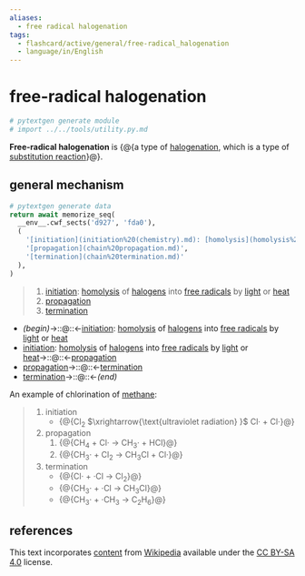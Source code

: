 ```yaml
---
aliases:
  - free radical halogenation
tags:
  - flashcard/active/general/free-radical_halogenation
  - language/in/English
---
```


# free-radical halogenation

```Python
# pytextgen generate module
# import ../../tools/utility.py.md
```

__Free-radical halogenation__ is {@{a type of [halogenation](halogentaion.md), which is a type of [substitution reaction](substitution%20reaction.md)}@}.

## general mechanism

```Python
# pytextgen generate data
return await memorize_seq(
  __env__.cwf_sects('d927', 'fda0'),
  (
    '[initiation](initiation%20(chemistry).md): [homolysis](homolysis%20(chemistry).md) of [halogens](halogen.md) into [free radicals](free%20radical.md) by [light](light.md) or [heat](heat.md)',
    '[propagation](chain%20propagation.md)',
    '[termination](chain%20termination.md)'
  ),
)
```

<!--pytextgen generate section="d927"--><!-- The following content is generated at 2023-03-25T13:43:14.281115+08:00. Any edits will be overridden! -->

> 1. [initiation](initiation%20(chemistry).md): [homolysis](homolysis%20(chemistry).md) of [halogens](halogen.md) into [free radicals](free%20radical.md) by [light](light.md) or [heat](heat.md)
> 2. [propagation](chain%20propagation.md)
> 3. [termination](chain%20termination.md)

<!--/pytextgen-->

<!--pytextgen generate section="fda0"--><!-- The following content is generated at 2024-01-04T20:17:51.801148+08:00. Any edits will be overridden! -->

- _(begin)_→::@::←[initiation](initiation%20(chemistry).md): [homolysis](homolysis%20(chemistry).md) of [halogens](halogen.md) into [free radicals](free%20radical.md) by [light](light.md) or [heat](heat.md)
- [initiation](initiation%20(chemistry).md): [homolysis](homolysis%20(chemistry).md) of [halogens](halogen.md) into [free radicals](free%20radical.md) by [light](light.md) or [heat](heat.md)→::@::←[propagation](chain%20propagation.md)
- [propagation](chain%20propagation.md)→::@::←[termination](chain%20termination.md)
- [termination](chain%20termination.md)→::@::←_(end)_

<!--/pytextgen-->

An example of chlorination of [methane](methane.md):

> 1. initiation
>     - {@{Cl<sub>2</sub> $\xrightarrow{\text{ultraviolet radiation} }$ Cl· + Cl·}@}
> 2. propagation
>     1. {@{CH<sub>4</sub> + Cl· → CH<sub>3</sub>· + HCl}@}
>     2. {@{CH<sub>3</sub>· + Cl<sub>2</sub> → CH<sub>3</sub>Cl + Cl·}@}
> 3. termination
>     - {@{Cl· + ·Cl → Cl<sub>2</sub>}@}
>     - {@{CH<sub>3</sub>· + ·Cl → CH<sub>3</sub>Cl}@}
>     - {@{CH<sub>3</sub>· + ·CH<sub>3</sub> → C<sub>2</sub>H<sub>6</sub>}@}

## references

This text incorporates [content](https://en.wikipedia.org/wiki/free-radical_halogenation) from [Wikipedia](Wikipedia.md) available under the [CC BY-SA 4.0](https://creativecommons.org/licenses/by-sa/4.0/) license.
